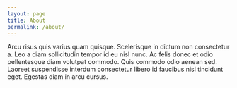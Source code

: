 ```yaml
---
layout: page
title: About
permalink: /about/
---
```


Arcu risus quis varius quam quisque. Scelerisque in dictum non consectetur a. Leo a diam sollicitudin tempor id eu nisl nunc. Ac felis donec et odio pellentesque diam volutpat commodo. Quis commodo odio aenean sed. Laoreet suspendisse interdum consectetur libero id faucibus nisl tincidunt eget. Egestas diam in arcu cursus.